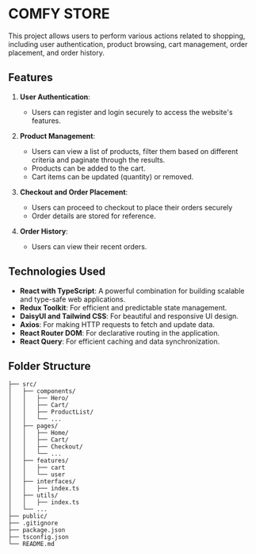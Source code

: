 # COMFY STORE

This project allows users to perform various actions related to shopping, including user authentication, product browsing, cart management, order placement, and order history.

## Features

1. **User Authentication**:

   - Users can register and login securely to access the website's features.

2. **Product Management**:

   - Users can view a list of products, filter them based on
     different criteria and paginate through the results.
   - Products can be added to the cart.
   - Cart items can be updated (quantity) or removed.

3. **Checkout and Order Placement**:

   - Users can proceed to checkout to place their orders securely
   - Order details are stored for reference.

4. **Order History**:
   - Users can view their recent orders.

## Technologies Used

- **React with TypeScript**: A powerful combination for building scalable and type-safe web applications.
- **Redux Toolkit**: For efficient and predictable state management.
- **DaisyUI and Tailwind CSS**: For beautiful and responsive UI design.
- **Axios**: For making HTTP requests to fetch and update data.
- **React Router DOM**: For declarative routing in the application.
- **React Query**: For efficient caching and data synchronization.

## Folder Structure

```
├── src/
│   ├── components/
│   │   ├── Hero/
│   │   ├── Cart/
│   │   ├── ProductList/
│   │   └── ...
│   ├── pages/
│   │   ├── Home/
│   │   ├── Cart/
│   │   ├── Checkout/
│   │   └── ...
│   ├── features/
│   │   ├── cart
│   │   └── user
│   ├── interfaces/
│   │   ├── index.ts
│   ├── utils/
│   │   ├── index.ts
│   └── ...
├── public/
├── .gitignore
├── package.json
├── tsconfig.json
└── README.md
```
